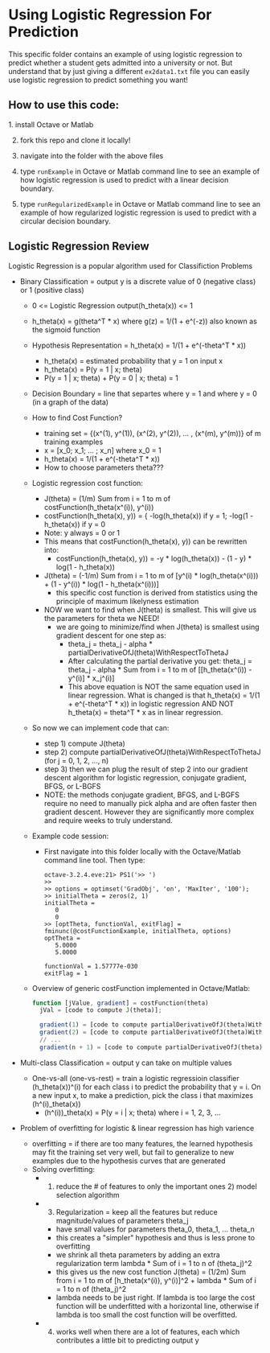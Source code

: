 Using Logistic Regression For Prediction
========================================

This specific folder contains an example of using logistic regression to predict
whether a student gets admitted into a university or not. But understand that by 
just giving a different ```ex2data1.txt``` file you can easily use logistic
regression to predict something you want!

<h2>How to use this code:</h2>
1. install Octave or Matlab

2. fork this repo and clone it locally!

3. navigate into the folder with the above files

4. type ```runExample``` in Octave or Matlab command line to see an example of how
logistic regression is used to predict with a linear decision boundary.

5. type ```runRegularizedExample``` in Octave or Matlab command line to see an
example of how regularized logistic regression is used to predict with a 
circular decision boundary.

<h2>Logistic Regression Review</h2>
Logistic Regression is a popular algorithm used for Classifiction Problems

- Binary Classification = output y is a discrete value of 0 (negative class) or 1 (positive class)
  + 0 <= Logistic Regression output(h_theta(x)) <= 1
  + h_theta(x) = g(theta^T * x) where g(z) = 1/(1 + e^(-z)) also known as the sigmoid function
  + Hypothesis Representation = h_theta(x) = 1/(1 + e^(-theta^T * x))
    - h_theta(x) = estimated probability that y = 1 on input x
    - h_theta(x) = P(y = 1 | x; theta)
    - P(y = 1 | x; theta) + P(y = 0 | x; theta) = 1
  + Decision Boundary = line that separtes where y = 1 and where y = 0 (in a graph of the data)
  + How to find Cost Function?
    - training set = {(x^(1), y^(1)), (x^(2), y^(2)), ... , (x^(m), y^(m))} of m training examples
    - x = [x_0; x_1; ... ; x_n] where x_0 = 1
    - h_theta(x) = 1/(1 + e^(-theta^T * x))
    - How to choose parameters theta???
  + Logistic regression cost function:
    - J(theta) = (1/m) Sum from i = 1 to m of costFunction(h_theta(x^(i)), y^(i))
    - costFunction(h_theta(x), y)) = { -log(h_theta(x)) if y = 1; -log(1 - h_theta(x)) if y = 0
    - Note: y always = 0 or 1
    - This means that costFunction(h_theta(x), y)) can be rewritten into:
      + costFunction(h_theta(x), y)) = -y * log(h_theta(x)) - (1 - y) * log(1 - h_theta(x))
    - J(theta) = (-1/m) Sum from i = 1 to m of [y^(i) * log(h_theta(x^(i))) + (1 - y^(i)) * log(1 - h_theta(x^(i)))]
      + this specific cost function is derived from statistics using the principle of maximum likelyness estimation
    - NOW we want to find when J(theta) is smallest. This will give us the parameters for theta we NEED!
      + we are going to minimize/find when J(theta) is smallest using gradient descent for one step as:
        - theta_j = theta_j - alpha * partialDerivativeOfJ(theta)WithRespectToThetaJ
        - After calculating the partial derivative you get: theta_j = theta_j - alpha * Sum from i = 1 to m of [[h_theta(x^(i)) - y^(i)] * x_j^(i)]
        - This above equation is NOT the same equation used in linear regression. What is changed is that h_theta(x) = 1/(1 + e^(-theta^T * x)) in logistic regression AND NOT h_theta(x) = theta^T * x as in linear regression.

  + So now we can implement code that can:
    - step 1) compute J(theta)
    - step 2) compute partialDerivativeOfJ(theta)WithRespectToThetaJ (for j = 0, 1, 2, ..., n)
    - step 3) then we can plug the result of step 2 into our gradient descent algorithm for logistic regression, conjugate gradient, BFGS, or L-BGFS
    - NOTE: the methods conjugate gradient, BFGS, and L-BGFS require no need to manually pick alpha and are often faster then gradient descent. However they are significantly more complex and require weeks to truly understand.

  + Example code session:
    - First navigate into this folder locally with the Octave/Matlab command line tool. Then type:
      ```
      octave-3.2.4.eve:21> PS1('>> ')
      >>
      >> options = optimset('GradObj', 'on', 'MaxIter', '100');
      >> initialTheta = zeros(2, 1)
      initialTheta = 
         0
         0
      >> [optTheta, functionVal, exitFlag] = fminunc(@costFunctionExample, initialTheta, options)
      optTheta = 
         5.0000
         5.0000

      functionVal = 1.57777e-030
      exitFlag = 1
      ```
  + Overview of generic costFunction implemented in Octave/Matlab:
    ```octave
    function [jValue, gradient] = costFunction(theta)
      jVal = [code to compute J(theta)];

      gradient(1) = [code to compute partialDerivativeOfJ(theta)WithRespectToTheta0]
      gradient(2) = [code to compute partialDerivativeOfJ(theta)WithRespectToTheta1]
      // ...
      gradient(n + 1) = [code to compute partialDerivativeOfJ(theta)WithRespectToThetaN]
    ```
- Multi-class Classification = output y can take on multiple values
  + One-vs-all (one-vs-rest) = train a logistic regressioin classifier (h_theta(x))^(i) for each
  class i to predict the probability that y = i. On a new input x, to make a prediction, pick the
  class i that maximizes (h^(i)_theta(x))
    - (h^(i))_theta(x) = P(y = i | x; theta) where i = 1, 2, 3, ...

- Problem of overfitting for logistic & linear regression has high varience
  + overfitting = if there are too many features, the learned hypothesis may fit the training
  set very well, but fail to generalize to new examples due to the hypothesis curves that are generated
  + Solving overfitting:
    - 1) reduce the # of features to only the important ones 2) model selection algorithm
    - 3) Regularization = keep all the features but reduce magnitude/values of parameters theta_j
        + have small values for parameters theta_0, theta_1, ... theta_n
        + this creates a "simpler" hypothesis and thus is less prone to overfitting
        + we shrink all theta parameters by adding an extra regularization term lambda * Sum of i = 1 to n of (theta_j)^2
        + this gives us the new cost function J(theta) = (1/2m) Sum from i = 1 to m of [h_theta(x^(i)), y^(i)]^2 + lambda * Sum of i = 1 to n of (theta_j)^2
        + lambda needs to be just right. If lambda is too large the cost function will be underfitted with a horizontal line, otherwise if lambda is too small the cost function will be overfitted.
    - 4) works well when there are a lot of features, each which contributes a little bit to predicting output y